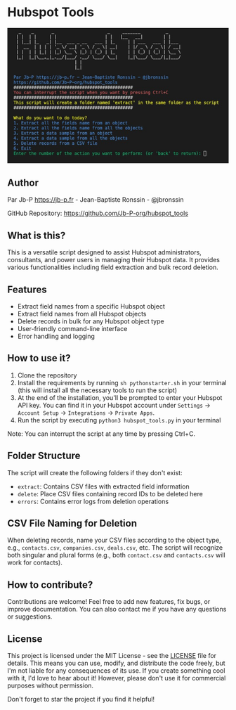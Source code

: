 # Hubspot Tools

![Hubspot Tools - Jb-P](hubspottools.jpg)

## Author

Par Jb-P https://jb-p.fr - Jean-Baptiste Ronssin - @jbronssin

GitHub Repository: https://github.com/Jb-P-org/hubspot_tools

## What is this?

This is a versatile script designed to assist Hubspot administrators, consultants, and power users in managing their Hubspot data. It provides various functionalities including field extraction and bulk record deletion.

## Features

- Extract field names from a specific Hubspot object
- Extract field names from all Hubspot objects
- Delete records in bulk for any Hubspot object type
- User-friendly command-line interface
- Error handling and logging

## How to use it?

1. Clone the repository
2. Install the requirements by running `sh pythonstarter.sh` in your terminal (this will install all the necessary tools to run the script)
3. At the end of the installation, you'll be prompted to enter your Hubspot API key. You can find it in your Hubspot account under `Settings` -> `Account Setup` -> `Integrations` -> `Private Apps`.
4. Run the script by executing `python3 hubspot_tools.py` in your terminal

Note: You can interrupt the script at any time by pressing Ctrl+C.

## Folder Structure

The script will create the following folders if they don't exist:

- `extract`: Contains CSV files with extracted field information
- `delete`: Place CSV files containing record IDs to be deleted here
- `errors`: Contains error logs from deletion operations

## CSV File Naming for Deletion

When deleting records, name your CSV files according to the object type, e.g., `contacts.csv`, `companies.csv`, `deals.csv`, etc. The script will recognize both singular and plural forms (e.g., both `contact.csv` and `contacts.csv` will work for contacts).

## How to contribute?

Contributions are welcome! Feel free to add new features, fix bugs, or improve documentation. You can also contact me if you have any questions or suggestions.

## License

This project is licensed under the MIT License - see the [LICENSE](LICENSE) file for details. This means you can use, modify, and distribute the code freely, but I'm not liable for any consequences of its use. If you create something cool with it, I'd love to hear about it! However, please don't use it for commercial purposes without permission.

Don't forget to star the project if you find it helpful!

